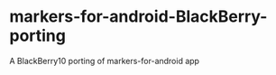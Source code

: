 markers-for-android-BlackBerry-porting
======================================

A BlackBerry10 porting of markers-for-android app

